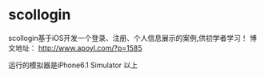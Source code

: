 scollogin
=========

scollogin基于iOS开发一个登录、注册、个人信息展示的案例,供初学者学习！ 博文地址： http://www.apoyl.com/?p=1585

运行的模拟器是iPhone6.1 Simulator 以上
